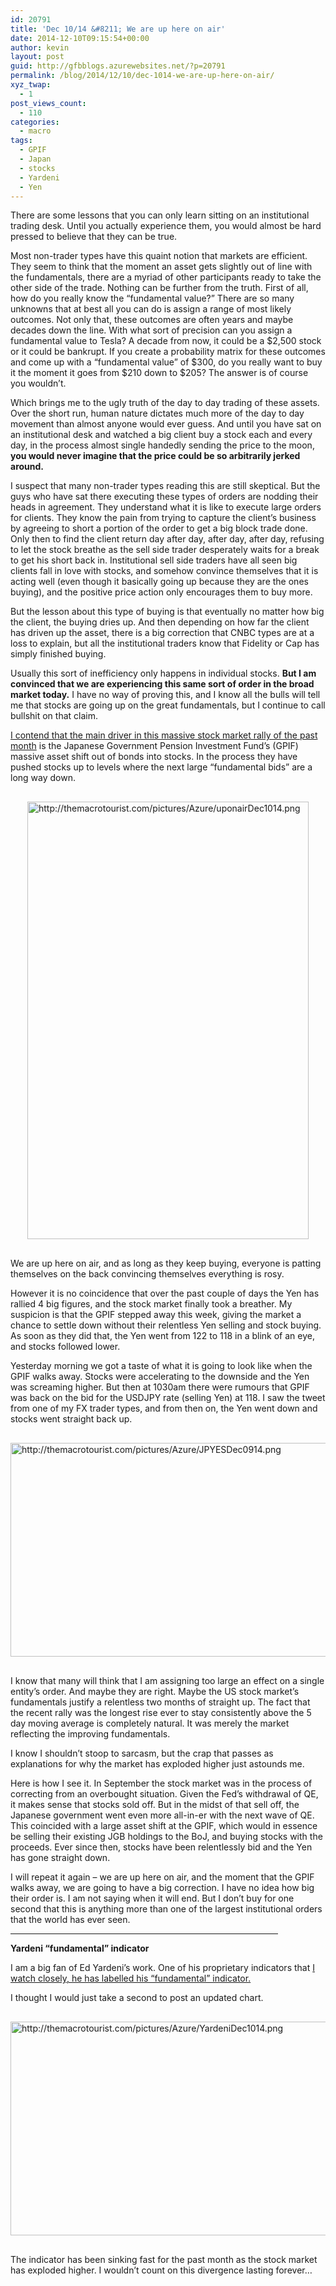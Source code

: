 ```yaml
---
id: 20791
title: 'Dec 10/14 &#8211; We are up here on air'
date: 2014-12-10T09:15:54+00:00
author: kevin
layout: post
guid: http://gfbblogs.azurewebsites.net/?p=20791
permalink: /blog/2014/12/10/dec-1014-we-are-up-here-on-air/
xyz_twap:
  - 1
post_views_count:
  - 110
categories:
  - macro
tags:
  - GPIF
  - Japan
  - stocks
  - Yardeni
  - Yen
---
```

There are some lessons that you can only learn sitting on an institutional trading desk. Until you actually experience them, you would almost be hard pressed to believe that they can be true. 

Most non-trader types have this quaint notion that markets are efficient. They seem to think that the moment an asset gets slightly out of line with the fundamentals, there are a myriad of other participants ready to take the other side of the trade. Nothing can be further from the truth. First of all, how do you really know the &#8220;fundamental value?&#8221; There are so many unknowns that at best all you can do is assign a range of most likely outcomes. Not only that, these outcomes are often years and maybe decades down the line. With what sort of precision can you assign a fundamental value to Tesla? A decade from now, it could be a $2,500 stock or it could be bankrupt. If you create a probability matrix for these outcomes and come up with a &#8220;fundamental value&#8221; of $300, do you really want to buy it the moment it goes from $210 down to $205? The answer is of course you wouldn&#8217;t. 

Which brings me to the ugly truth of the day to day trading of these assets. Over the short run, human nature dictates much more of the day to day movement than almost anyone would ever guess. And until you have sat on an institutional desk and watched a big client buy a stock each and every day, in the process almost single handedly sending the price to the moon, **you would never imagine that the price could be so arbitrarily jerked around.**

I suspect that many non-trader types reading this are still skeptical. But the guys who have sat there executing these types of orders are nodding their heads in agreement. They understand what it is like to execute large orders for clients. They know the pain from trying to capture the client&#8217;s business by agreeing to short a portion of the order to get a big block trade done. Only then to find the client return day after day, after day, after day, refusing to let the stock breathe as the sell side trader desperately waits for a break to get his short back in. Institutional sell side traders have all seen big clients fall in love with stocks, and somehow convince themselves that it is acting well (even though it basically going up because they are the ones buying), and the positive price action only encourages them to buy more. 

But the lesson about this type of buying is that eventually no matter how big the client, the buying dries up. And then depending on how far the client has driven up the asset, there is a big correction that CNBC types are at a loss to explain, but all the institutional traders know that Fidelity or Cap has simply finished buying. 

Usually this sort of inefficiency only happens in individual stocks. **But I am convinced that we are experiencing this same sort of order in the broad market today.** I have no way of proving this, and I know all the bulls will tell me that stocks are going up on the great fundamentals, but I continue to call bullshit on that claim.

[I contend that the main driver in this massive stock market rally of the past month](http://gfbblogs.azurewebsites.net/blog/2014/11/11/nov-1114-the-real-reason-the-stock-market-is-rallying/) is the Japanese Government Pension Investment Fund&#8217;s (GPIF) massive asset shift out of bonds into stocks. In the process they have pushed stocks up to levels where the next large &#8220;fundamental bids&#8221; are a long way down.


  <img src="http://themacrotourist.com/pictures/Azure/uponairDec1014.png" style="margin:30px auto;display:block;" alt="http://themacrotourist.com/pictures/Azure/uponairDec1014.png" width="450" height="700">

We are up here on air, and as long as they keep buying, everyone is patting themselves on the back convincing themselves everything is rosy. 

However it is no coincidence that over the past couple of days the Yen has rallied 4 big figures, and the stock market finally took a breather. My suspicion is that the GPIF stepped away this week, giving the market a chance to settle down without their relentless Yen selling and stock buying. As soon as they did that, the Yen went from 122 to 118 in a blink of an eye, and stocks followed lower. 

Yesterday morning we got a taste of what it is going to look like when the GPIF walks away. Stocks were accelerating to the downside and the Yen was screaming higher. But then at 1030am there were rumours that GPIF was back on the bid for the USDJPY rate (selling Yen) at 118. I saw the tweet from one of my FX trader types, and from then on, the Yen went down and stocks went straight back up.


  <img src="http://themacrotourist.com/pictures/Azure/JPYESDec0914.png" style="margin:30px auto;display:block;" alt="http://themacrotourist.com/pictures/Azure/JPYESDec0914.png" width="600" height="342">

I know that many will think that I am assigning too large an effect on a single entity&#8217;s order. And maybe they are right. Maybe the US stock market&#8217;s fundamentals justify a relentless two months of straight up. The fact that the recent rally was the longest rise ever to stay consistently above the 5 day moving average is completely natural. It was merely the market reflecting the improving fundamentals. 

I know I shouldn&#8217;t stoop to sarcasm, but the crap that passes as explanations for why the market has exploded higher just astounds me. 

Here is how I see it. In September the stock market was in the process of correcting from an overbought situation. Given the Fed&#8217;s withdrawal of QE, it makes sense that stocks sold off. But in the midst of that sell off, the Japanese government went even more all-in-er with the next wave of QE. This coincided with a large asset shift at the GPIF, which would in essence be selling their existing JGB holdings to the BoJ, and buying stocks with the proceeds. Ever since then, stocks have been relentlessly bid and the Yen has gone straight down. 

I will repeat it again &#8211; we are up here on air, and the moment that the GPIF walks away, we are going to have a big correction. I have no idea how big their order is. I am not saying when it will end. But I don&#8217;t buy for one second that this is anything more than one of the largest institutional orders that the world has ever seen. 

<hr size="3" width="85%" />

**Yardeni &#8220;fundamental&#8221; indicator**

I am a big fan of Ed Yardeni&#8217;s work. One of his proprietary indicators that [I watch closely, he has labelled his &#8220;fundamental&#8221; indicator.](http://gfbblogs.azurewebsites.net/blog/2014/04/15/apr-1514-the-yardeni-fundamental-stock-market-indicator/) 

I thought I would just take a second to post an updated chart.


  <img src="http://themacrotourist.com/pictures/Azure/YardeniDec1014.png" style="margin:30px auto;display:block;" alt="http://themacrotourist.com/pictures/Azure/YardeniDec1014.png" width="600" height="342">

The indicator has been sinking fast for the past month as the stock market has exploded higher. I wouldn&#8217;t count on this divergence lasting forever&#8230;